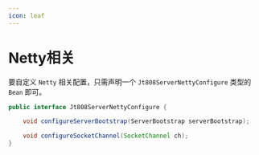 ```yaml
---
icon: leaf
---
```


# Netty相关

要自定义 `Netty` 相关配置，只需声明一个 `Jt808ServerNettyConfigure` 类型的 `Bean` 即可。

```java
public interface Jt808ServerNettyConfigure {

    void configureServerBootstrap(ServerBootstrap serverBootstrap);

    void configureSocketChannel(SocketChannel ch);
}
```
